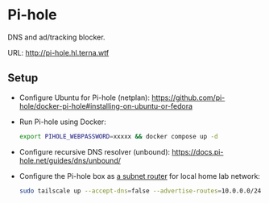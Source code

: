 # Pi-hole
DNS and ad/tracking blocker.

URL: http://pi-hole.hl.terna.wtf

## Setup
- Configure Ubuntu for Pi-hole (netplan): https://github.com/pi-hole/docker-pi-hole#installing-on-ubuntu-or-fedora

- Run Pi-hole using Docker:
    ```sh
    export PIHOLE_WEBPASSWORD=xxxxx && docker compose up -d
    ```

- Configure recursive DNS resolver (unbound): https://docs.pi-hole.net/guides/dns/unbound/

- Configure the Pi-hole box as [a subnet router](https://tailscale.com/kb/1019/subnets/) for local home lab network:
    ```sh
    sudo tailscale up --accept-dns=false --advertise-routes=10.0.0.0/24
    ```
